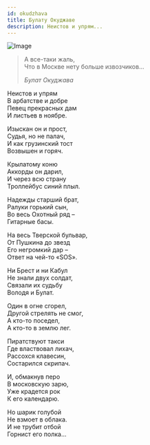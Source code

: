 ```yaml
---
id: okudzhava
title: Булату Окуджаве
description: Неистов и упрям...
---
```


![Image](/img/p12.jpg)

> А все-таки жаль,\
> Что в Москве нету больше извозчиков...
>
> _Булат Окуджава_

Неистов и упрям\
В арбатстве и добре\
Певец прекрасных дам\
И листьев в ноябре.

Изыскан он и прост,\
Судья, но не палач,\
И как грузинский тост\
Возвышен и горяч.

Крылатому коню\
Аккорды он дарил,\
И через всю страну\
Троллейбус синий плыл.

Надежды старший брат,\
Ралуки горький сын,\
Во весь Охотный ряд –\
Гитарные басы.

На весь Тверской бульвар,\
От Пушкина до звезд\
Его негромкий дар –\
Ответ на чей-то «SOS».

Ни Брест и ни Кабул\
Не знали двух солдат,\
Связали их судьбу\
Володя и Булат.

Один в огне сгорел,\
Другой стрелять не смог,\
А кто-то поседел,\
А кто-то в землю лег.

Пиратствуют такси\
Где властвовал лихач,\
Рассохся клавесин,\
Состарился скрипач.

И, обмакнув перо\
В московскую зарю,\
Уже крадется рок\
К его календарю.

Но шарик голубой\
Не взмоет в облака.\
И не трубит отбой\
Горнист его полка...
